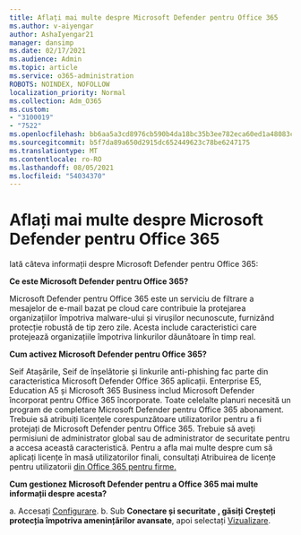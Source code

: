 ```yaml
---
title: Aflați mai multe despre Microsoft Defender pentru Office 365
ms.author: v-aiyengar
author: AshaIyengar21
manager: dansimp
ms.date: 02/17/2021
ms.audience: Admin
ms.topic: article
ms.service: o365-administration
ROBOTS: NOINDEX, NOFOLLOW
localization_priority: Normal
ms.collection: Adm_O365
ms.custom:
- "3100019"
- "7522"
ms.openlocfilehash: bb6aa5a3cd8976cb590b4da18bc35b3ee782eca60ed1a48083cca8e7ef17e51e
ms.sourcegitcommit: b5f7da89a650d2915dc652449623c78be6247175
ms.translationtype: MT
ms.contentlocale: ro-RO
ms.lasthandoff: 08/05/2021
ms.locfileid: "54034370"
---
```

# <a name="learn-about-microsoft-defender-for-office-365"></a>Aflați mai multe despre Microsoft Defender pentru Office 365

Iată câteva informații despre Microsoft Defender pentru Office 365:

**Ce este Microsoft Defender pentru Office 365?**

Microsoft Defender pentru Office 365 este un serviciu de filtrare a mesajelor de e-mail bazat pe cloud care contribuie la protejarea organizațiilor împotriva malware-ului și virușilor necunoscute, furnizând protecție robustă de tip zero zile. Acesta include caracteristici care protejează organizațiile împotriva linkurilor dăunătoare în timp real.

**Cum activez Microsoft Defender pentru Office 365?**

Seif Atașările, Seif de înșelătorie și linkurile anti-phishing fac parte din caracteristica Microsoft Defender Office 365 aplicații. Enterprise E5, Education A5 și Microsoft 365 Business includ Microsoft Defender încorporat pentru Office 365 încorporate. Toate celelalte planuri necesită un program de completare Microsoft Defender pentru Office 365 abonament. Trebuie să atribuiți licențele corespunzătoare utilizatorilor pentru a fi protejați de Microsoft Defender pentru Office 365. Trebuie să aveți permisiuni de administrator global sau de administrator de securitate pentru a accesa această caracteristică. Pentru a afla mai multe despre cum să aplicați licențe în masă utilizatorilor finali, consultați Atribuirea de licențe pentru utilizatorii [din Office 365 pentru firme.](https://go.microsoft.com/fwlink/?linkid=2093435)

**Cum gestionez Microsoft Defender pentru a Office 365 mai multe informații despre acesta?**

a. Accesați [Configurare](https://go.microsoft.com/fwlink/p/?linkid=2075721).
b. Sub **Conectare și securitate , găsiți** **Creșteți protecția împotriva amenințărilor avansate**, apoi selectați [Vizualizare](https://go.microsoft.com/fwlink/?linkid=2109302).
